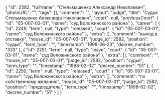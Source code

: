 {
    "id": 2582,
    "fullName": "Стельмашенко Александр Николаевич",
    "photoURL": "",
    "tags": [],
    "comment": "",
    "layout": "judge",
    "title": "Судья Стельмашенко Александр Николаевич",
    "court": null,
    "previousCourt": {
        "id": "05-007-03-01",
        "name": "суд Воложинского района"
    },
    "career": [
        {
            "id": 2249,
            "term": null,
            "type": "released",
            "court": {
                "id": "05-007-03-01",
                "name": "суд Воложинского района"
            },
            "extra": [],
            "comment": "выход в отставку",
            "house_id": "05-007-03-01",
            "judge_id": 2582,
            "position": "судья",
            "term_type": "",
            "timestamp": "1998-06-23",
            "decree_number": "333"
        },
        {
            "id": 2251,
            "term": null,
            "type": "leave",
            "court": {
                "id": "05-007-03-01",
                "name": "суд Воложинского района"
            },
            "extra": [],
            "comment": "",
            "house_id": "05-007-03-01",
            "judge_id": 2582,
            "position": "судья",
            "term_type": "",
            "timestamp": "1998-02-02",
            "decree_number": "51"
        },
        {
            "id": 2250,
            "term": null,
            "type": "released",
            "court": {
                "id": "05-007-03-01",
                "name": "суд Воложинского района"
            },
            "extra": [],
            "comment": "по собственному желанию",
            "house_id": "05-007-03-01",
            "judge_id": 2582,
            "position": "председатель",
            "term_type": "",
            "timestamp": "1998-02-02",
            "decree_number": "51"
        }
    ]
}